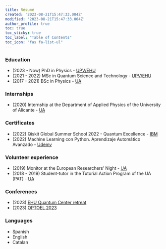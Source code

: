 ```yaml
---
title: Résumé
created: '2023-08-21T15:47:33.004Z'
modified: '2023-08-21T15:47:33.004Z'
author_profile: true
toc: true
toc_sticky: true
toc_label: "Table of Contents"
toc_icon: "fas fa-list-ul"
---
```


### Education 

- (2023 - Now)  PhD in Physics - [UPV/EHU](https://www.ehu.eus/en/web/doktoregoa/doctorate-physics)
- (2021 - 2022) MSc in Quantum Science and Technology - [UPV/EHU](https://www.ehu.eus/en/web/master/master-science-quantum-technology)
- (2017 - 2021) BSc in Physics - [UA](https://web.ua.es/en/grados/grado-en-fisica/degree-in-physics.html)

### Internships

- (2020) Internship at the Department of Applied Physics of the University of Alicante - [UA](https://centroempleo.ua.es/es/practicas-y-empleo/practicas-en-la-ua/convocatorias/convocatorias-ua/curso-2019-20/convocatoria-practicas-becadas-en-la-ua-39-2019.html)

### Certificates

- (2022) Qiskit Global Summer School 2022 - Quantum Excellence - [IBM](https://www.credly.com/badges/f033069c-83c3-4f63-aafc-a6c29cffad88/linked_in_profile)
- (2022) Machine Learning con Python. Aprendizaje Automático Avanzado - [Udemy](https://udemy-certificate.s3.amazonaws.com/pdf/UC-940167b4-37a9-4972-90d7-f89207b22d52.pdf)

### Volunteer experience

- (2019) Monitor at the European Researchers’ Night - [UA](https://www.ua.es/en)
- (2018 - 2019) Student-tutor in the Tutorial Action Program of the UA (PAT) - [UA](https://www.ua.es/en)

### Conferences

- (2023) [EHU Quantum Center retreat](https://www.ehu.eus/en/web/quantum-center/news/-/asset_publisher/TcCg94eTds8K/content/202306-1st-ehu-qc-retreat?_com_liferay_asset_publisher_web_portlet_AssetPublisherPortlet_INSTANCE_TcCg94eTds8K_assetEntryId=45248637&_com_liferay_asset_publisher_web_portlet_AssetPublisherPortlet_INSTANCE_TcCg94eTds8K_redirect=https%3A%2F%2Fwww.ehu.eus%2Fen%2Fweb%2Fquantum-center%2Fnews%3Fp_p_id%3Dcom_liferay_asset_publisher_web_portlet_AssetPublisherPortlet_INSTANCE_TcCg94eTds8K%26p_p_lifecycle%3D0%26p_p_state%3Dnormal%26p_p_mode%3Dview%26_com_liferay_asset_publisher_web_portlet_AssetPublisherPortlet_INSTANCE_TcCg94eTds8K_cur%3D0%26p_r_p_resetCur%3Dfalse%26_com_liferay_asset_publisher_web_portlet_AssetPublisherPortlet_INSTANCE_TcCg94eTds8K_assetEntryId%3D45248637)
- (2023) [OPTOEL 2023](https://www.etsi.us.es/agenda/la-etsi-acoge-la-xiii-reunion-optoelectronica-optoel-2023)

### Languages

- Spanish
- English
- Catalan